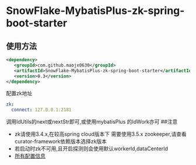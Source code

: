 # SnowFlake-MybatisPlus-zk-spring-boot-starter
## 使用方法
```xml
<dependency>
   <groupId>com.github.maojx0630</groupId>
   <artifactId>SnowFlake-MybatisPlus-zk-spring-boot-starter</artifactId>
   <version>0.3</version>
</dependency>
```
配置zk地址
```yaml
zk:
  connect: 127.0.0.1:2181
```
调用IdUtils的next或nextStr即可,或使用mybatisPlus 的IdWork亦可
##注意
* zk请使用3.4.x,在较高spring cloud版本下 需要使用3.5.x zookeeper,请查看curator-framework依赖版本选择zk版本
* 若启动时zk不可用,且开启探测则会使用默认workerId,dataCenterId
* [所有配置信息](https://github.com/maojx0630/SnowFlake-MybatisPlus-zk-spring-boot-starter/blob/master/src/main/java/com/github/maojx0630/snowFlakeZk/ZookeeperConfig.java)